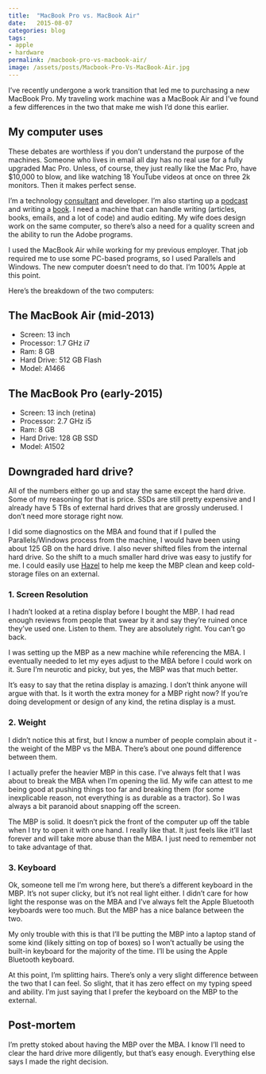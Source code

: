 ```yaml
---
title:  "MacBook Pro vs. MacBook Air"
date:   2015-08-07
categories: blog
tags:
- apple
- hardware
permalink: /macbook-pro-vs-macbook-air/
image: /assets/posts/Macbook-Pro-Vs-MacBook-Air.jpg
---
```


I’ve recently undergone a work transition that led me to purchasing a new MacBook Pro. My traveling work machine was a MacBook Air and I’ve found a few differences in the two that make me wish I’d done this earlier.

<!--more-->

## [<span></span>](#my-computer-uses)My computer uses

These debates are worthless if you don’t understand the purpose of the machines. Someone who lives in email all day has no real use for a fully upgraded Mac Pro. Unless, of course, they just really like the Mac Pro, have $10,000 to blow, and like watching 18 YouTube videos at once on three 2k monitors. Then it makes perfect sense.

I’m a technology [consultant](http://joebuhlig.com/contact/) and developer. I’m also starting up a [podcast](http://joebuhlig.com/whaddyaknowjoe/) and writing a [book](http://joebuhlig.com/omnifocus/). I need a machine that can handle writing (articles, books, emails, and a lot of code) and audio editing. My wife does design work on the same computer, so there’s also a need for a quality screen and the ability to run the Adobe programs.

I used the MacBook Air while working for my previous employer. That job required me to use some PC-based programs, so I used Parallels and Windows. The new computer doesn’t need to do that. I’m 100% Apple at this point.

Here’s the breakdown of the two computers:

## [<span></span>](#the-macbook-air-mid-2013)The MacBook Air (mid-2013)

*   Screen: 13 inch
*   Processor: 1.7 GHz i7
*   Ram: 8 GB
*   Hard Drive: 512 GB Flash
*   Model: A1466

## [<span></span>](#the-macbook-pro-early-2015)The MacBook Pro (early-2015)

*   Screen: 13 inch (retina)
*   Processor: 2.7 GHz i5
*   Ram: 8 GB
*   Hard Drive: 128 GB SSD
*   Model: A1502

## [<span></span>](#downgraded-hard-drive)Downgraded hard drive?

All of the numbers either go up and stay the same except the hard drive. Some of my reasoning for that is price. SSDs are still pretty expensive and I already have 5 TBs of external hard drives that are grossly underused. I don’t need more storage right now.

I did some diagnostics on the MBA and found that if I pulled the Parallels/Windows process from the machine, I would have been using about 125 GB on the hard drive. I also never shifted files from the internal hard drive. So the shift to a much smaller hard drive was easy to justify for me. I could easily use [Hazel](http://www.noodlesoft.com/hazel.php) to help me keep the MBP clean and keep cold-storage files on an external.

### [<span></span>](#1-screen-resolution)1\. Screen Resolution

I hadn’t looked at a retina display before I bought the MBP. I had read enough reviews from people that swear by it and say they’re ruined once they’ve used one. Listen to them. They are absolutely right. You can’t go back.

I was setting up the MBP as a new machine while referencing the MBA. I eventually needed to let my eyes adjust to the MBA before I could work on it. Sure I’m neurotic and picky, but yes, the MBP was that much better.

It’s easy to say that the retina display is amazing. I don’t think anyone will argue with that. Is it worth the extra money for a MBP right now? If you’re doing development or design of any kind, the retina display is a must.

### [<span></span>](#2-weight)2\. Weight

I didn’t notice this at first, but I know a number of people complain about it - the weight of the MBP vs the MBA. There’s about one pound difference between them.

I actually prefer the heavier MBP in this case. I’ve always felt that I was about to break the MBA when I’m opening the lid. My wife can attest to me being good at pushing things too far and breaking them (for some inexplicable reason, not everything is as durable as a tractor). So I was always a bit paranoid about snapping off the screen.

The MBP is solid. It doesn’t pick the front of the computer up off the table when I try to open it with one hand. I really like that. It just feels like it’ll last forever and will take more abuse than the MBA. I just need to remember not to take advantage of that.

### [<span></span>](#3-keyboard)3\. Keyboard

Ok, someone tell me I’m wrong here, but there’s a different keyboard in the MBP. It’s not super clicky, but it’s not real light either. I didn’t care for how light the response was on the MBA and I’ve always felt the Apple Bluetooth keyboards were too much. But the MBP has a nice balance between the two.

My only trouble with this is that I’ll be putting the MBP into a laptop stand of some kind (likely sitting on top of boxes) so I won’t actually be using the built-in keyboard for the majority of the time. I’ll be using the Apple Bluetooth keyboard.

At this point, I’m splitting hairs. There’s only a very slight difference between the two that I can feel. So slight, that it has zero effect on my typing speed and ability. I’m just saying that I prefer the keyboard on the MBP to the external.

## [<span></span>](#post-mortem)Post-mortem

I’m pretty stoked about having the MBP over the MBA. I know I’ll need to clear the hard drive more diligently, but that’s easy enough. Everything else says I made the right decision.